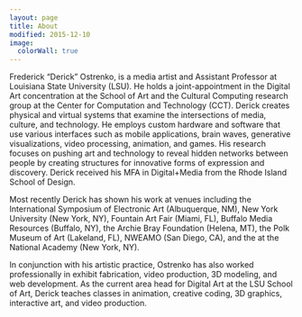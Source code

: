 ```yaml
---
layout: page
title: About
modified: 2015-12-10
image:
  colorWall: true
---
```


Frederick “Derick” Ostrenko, is a media artist and Assistant Professor at Louisiana State University (LSU). He holds a joint-appointment in the Digital Art concentration at the School of Art and the Cultural Computing research group at the Center for Computation and Technology (CCT). Derick creates physical and virtual systems that examine the intersections of media, culture, and technology. He employs custom hardware and software that use various interfaces such as mobile applications, brain waves, generative visualizations, video processing, animation, and games. His research focuses on pushing art and technology to reveal hidden networks between people by creating structures for innovative forms of expression and discovery. Derick received his MFA in Digital+Media from the Rhode Island School of Design.

Most recently Derick has shown his work at venues including the International Symposium of Electronic Art (Albuquerque, NM), New York University (New York, NY), Fountain Art Fair (Miami, FL), Buffalo Media Resources (Buffalo, NY), the Archie Bray Foundation (Helena, MT), the Polk Museum of Art (Lakeland, FL), NWEAMO (San Diego, CA), and the at the National Academy (New York, NY). 

In conjunction with his artistic practice, Ostrenko has also worked professionally in exhibit fabrication, video production, 3D modeling, and web development. As the current area head for Digital Art at the LSU School of Art, Derick teaches classes in animation, creative coding, 3D graphics, interactive art, and video production.
